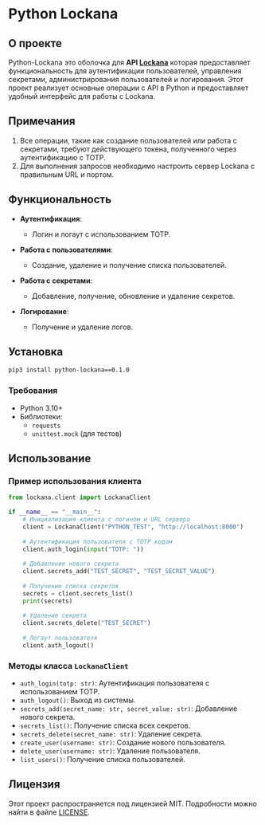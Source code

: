 # Python Lockana

## О проекте
Python-Lockana это оболочка для **API [Lockana](https://github.com/NullPointerGang/Lockana)** которая предоставляет функциональность для аутентификации пользователей, управления секретами, администрирования пользователей и логирования. Этот проект реализует основные операции с API в Python и предоставляет удобный интерфейс для работы с Lockana.

## Примечания

1. Все операции, такие как создание пользователей или работа с секретами, требуют действующего токена, полученного через аутентификацию с TOTP.
2. Для выполнения запросов необходимо настроить сервер Lockana с правильным URL и портом.

## Функциональность

- **Аутентификация**:
  - Логин и логаут с использованием TOTP.
  
- **Работа с пользователями**:
  - Создание, удаление и получение списка пользователей.
  
- **Работа с секретами**:
  - Добавление, получение, обновление и удаление секретов.
  
- **Логирование**:
  - Получение и удаление логов.

## Установка

```bash
pip3 install python-lockana==0.1.0
```

### Требования

- Python 3.10+
- Библиотеки:
  - `requests`
  - `unittest.mock` (для тестов)


## Использование

### Пример использования клиента

```python
from lockana.client import LockanaClient

if __name__ == "__main__":
    # Инициализация клиента с логином и URL сервера
    client = LockanaClient("PYTHON_TEST", "http://localhost:8000")
    
    # Аутентификация пользователя с TOTP кодом
    client.auth_login(input("TOTP: "))
    
    # Добавление нового секрета
    client.secrets_add("TEST_SECRET", "TEST_SECRET_VALUE")
    
    # Получение списка секретов
    secrets = client.secrets_list()
    print(secrets)
    
    # Удаление секрета
    client.secrets_delete("TEST_SECRET")
    
    # Логаут пользователя
    client.auth_logout()
```

### Методы класса `LockanaClient`

- `auth_login(totp: str)`: Аутентификация пользователя с использованием TOTP.
- `auth_logout()`: Выход из системы.
- `secrets_add(secret_name: str, secret_value: str)`: Добавление нового секрета.
- `secrets_list()`: Получение списка всех секретов.
- `secrets_delete(secret_name: str)`: Удаление секрета.
- `create_user(username: str)`: Создание нового пользователя.
- `delete_user(username: str)`: Удаление пользователя.
- `list_users()`: Получение списка пользователей.


## Лицензия

Этот проект распространяется под лицензией MIT. Подробности можно найти в файле [LICENSE](LICENSE).

